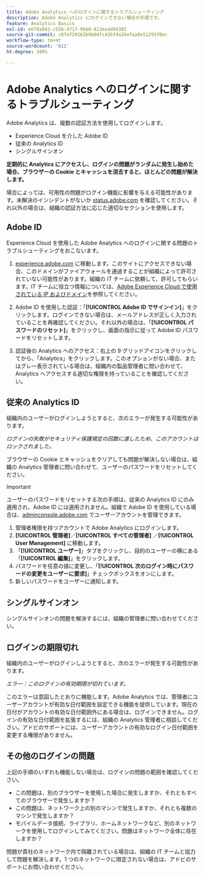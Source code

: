 ```yaml
---
title: Adobe Analytics へのログインに関するトラブルシューティング
description: Adobe Analytics にログインできない場合の手順です。
feature: Analytics Basics
exl-id: e670a043-c55b-4717-9b60-613ea4d04382
source-git-commit: c8faf29262b9b04fc426f4a26efaa8e51293f0ec
workflow-type: tm+mt
source-wordcount: '611'
ht-degree: 100%

---
```


# Adobe Analytics へのログインに関するトラブルシューティング

Adobe Analytics は、複数の認証方法を使用してログインします。

* Experience Cloud を介した Adobe ID
* 従来の Analytics ID
* シングルサインオン

**定期的に Analytics にアクセスし、ログインの問題がランダムに発生し始めた場合、ブラウザーの Cookie とキャッシュを消去すると、ほとんどの問題が解決します。**

場合によっては、可用性の問題がログイン機能に影響を与える可能性があります。未解決のインシデントがないか [status.adobe.com](https://status.adobe.com) を確認してください。それ以外の場合は、組織の認証方法に応じた適切なセクションを使用します。

## Adobe ID

Experience Cloud を使用した Adobe Analytics へのログインに関する問題のトラブルシューティングをおこないます。

1. [experience.adobe.com](https://experience.adobe.com) に移動します。このサイトにアクセスできない場合、このドメインがファイアウォールを通過することが組織によって許可されていない可能性があります。組織の IT チームに依頼して、許可してもらいます。IT チームに役立つ情報については、[Adobe Experience Cloud で使用されている IP およびドメイン](https://helpx.adobe.com/jp/analytics/kb/adobe-ip-addresses.html)を参照してください。

2. Adobe ID を使用した認証：「**[!UICONTROL Adobe ID でサインイン]**」をクリックします。ログインできない場合は、メールアドレスが正しく入力されていることを再確認してください。それ以外の場合は、「**[!UICONTROL パスワードのリセット]**」をクリックし、画面の指示に従って Adobe ID パスワードをリセットします。

3. 認証後の Analytics へのアクセス：右上の 9 グリッドアイコンをクリックしてから、「Analytics」をクリックします。このオプションがない場合、またはグレー表示されている場合は、組織内の製品管理者に問い合わせて、Analytics へアクセスする適切な権限を持っていることを確認してください。

## 従来の Analytics ID

組織内のユーザーがログインしようとすると、次のエラーが発生する可能性があります。

*ログインの失敗がセキュリティ保護規定の回数に達したため、このアカウントはロックされました。*

ブラウザーの Cookie とキャッシュをクリアしても問題が解決しない場合は、組織の Analytics 管理者に問い合わせて、ユーザーのパスワードをリセットしてください。

>[!IMPORTANT]
>
>ユーザーのパスワードをリセットする次の手順は、従来の Analytics ID にのみ適用され、Adobe ID には適用されません。組織で Adobe ID を使用している場合は、[adminconsole.adobe.com](https://adminconsole.adobe.com) でユーザーアカウントを管理できます。

1. 管理者権限を持つアカウントで Adobe Analytics にログインします。
2. **[!UICONTROL 管理者]**／**[!UICONTROL すべての管理者]** ／**[!UICONTROL User Management]** に移動します。
3. 「**[!UICONTROL ユーザー]**」タブをクリックし、目的のユーザーの横にある「**[!UICONTROL 編集]**」をクリックします。
4. パスワードを任意の値に変更し、「**[!UICONTROL 次のログイン時にパスワードの変更をユーザーに要求]**」チェックボックスをオンにします。
5. 新しいパスワードをユーザーに通知します。

## シングルサインオン

シングルサインオンの問題を解決するには、組織の管理者に問い合わせてください。

## ログインの期限切れ

組織内のユーザーがログインしようとすると、次のエラーが発生する可能性があります。

*エラー：このログインの有効期限が切れています。*

このエラーは意図したとおりに機能します。Adobe Analytics では、管理者にユーザーアカウントが有効な日付範囲を設定できる機能を提供しています。現在の日付がアカウントの有効な日付範囲外にある場合は、ログインできません。ログインの有効な日付範囲を拡張するには、組織の Analytics 管理者に相談してください。アドビのサポートには、ユーザーアカウントの有効なログイン日付範囲を変更する権限がありません。

## その他のログインの問題

上記の手順のいずれも機能しない場合は、ログインの問題の範囲を確認してください。

* この問題は、別のブラウザーを使用した場合に発生しますか、それともすべてのブラウザーで発生しますか？
* この問題は、ネットワーク上の別のマシンで発生しますか、それとも複数のマシンで発生しますか？
* モバイルデータ接続、ライブラリ、ホームネットワークなど、別のネットワークを使用してログインしてみてください。問題はネットワーク全体に存在しますか？

問題が貴社のネットワーク内で隔離されている場合は、組織の IT チームと協力して問題を解決します。1 つのネットワークに限定されない場合は、アドビのサポートにお問い合わせください。
